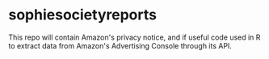 # sophiesocietyreports
This repo will contain Amazon's privacy notice, and if useful code used in R to extract data from Amazon's Advertising Console through its API.
